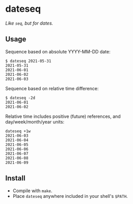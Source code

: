 # dateseq

_Like `seq`, but for dates._

## Usage

Sequence based on absolute YYYY-MM-DD date:

```
$ dateseq 2021-05-31
2021-05-31
2021-06-01
2021-06-02
2021-06-03
```

Sequence based on relative time difference:

```
$ dateseq -2d
2021-06-01
2021-06-02
```

Relative time includes positive (future) references, and day/week/month/year units:

```
dateseq +1w
2021-06-03
2021-06-04
2021-06-05
2021-06-06
2021-06-07
2021-06-08
2021-06-09
```

## Install

* Compile with `make`.
* Place `dateseq` anywhere included in your shell's `$PATH`.
